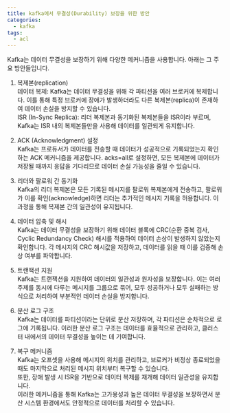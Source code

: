 ```yaml
---
title: kafka에서 무결성(Durability) 보장을 위한 방안
categories:
  - kafka
tags: 
  - acl
---
```


Kafka는 데이터 무결성을 보장하기 위해 다양한 메커니즘을 사용합니다. 아래는 그 주요 방안들입니다.  

1. 복제본(replication)  
데이터 복제: Kafka는 데이터 무결성을 위해 각 파티션을 여러 브로커에 복제합니다. 이를 통해 특정 브로커에 장애가 발생하더라도 다른 복제본(replica)이 존재하여 데이터 손실을 방지할 수 있습니다.  
ISR (In-Sync Replica): 리더 복제본과 동기화된 복제본들을 ISR이라 부르며, Kafka는 ISR 내의 복제본들만을 사용해 데이터를 일관되게 유지합니다.  

2. ACK (Acknowledgment) 설정  
Kafka는 프로듀서가 데이터를 전송할 때 데이터가 성공적으로 기록되었는지 확인하는 ACK 메커니즘을 제공합니다.
acks=all로 설정하면, 모든 복제본에 데이터가 저장될 때까지 응답을 기다리므로 데이터 손실 가능성을 줄일 수 있습니다.  

3. 리더와 팔로워 간 동기화  
Kafka의 리더 복제본은 모든 기록된 메시지를 팔로워 복제본에게 전송하고, 팔로워가 이를 확인(acknowledge)하면 리더는 추가적인 메시지 기록을 허용합니다. 이 과정을 통해 복제본 간의 일관성이 유지됩니다.  

4. 데이터 압축 및 해시  
Kafka는 데이터 무결성을 보장하기 위해 데이터 블록에 CRC(순환 중복 검사, Cyclic Redundancy Check) 해시를 적용하여 데이터 손상이 발생하지 않았는지 확인합니다. 각 메시지의 CRC 해시값을 저장하고, 데이터를 읽을 때 이를 검증해 손상 여부를 파악합니다.  

5. 트랜잭션 지원  
Kafka는 트랜잭션을 지원하여 데이터의 일관성과 원자성을 보장합니다. 이는 여러 주제를 동시에 다루는 메시지를 그룹으로 묶어, 모두 성공하거나 모두 실패하는 방식으로 처리하여 부분적인 데이터 손실을 방지합니다.  

6. 분산 로그 구조  
Kafka는 데이터를 파티션이라는 단위로 분산 저장하며, 각 파티션은 순차적으로 로그에 기록됩니다. 이러한 분산 로그 구조는 데이터를 효율적으로 관리하고, 클러스터 내에서의 데이터 무결성을 높이는 데 기여합니다.  

7. 복구 메커니즘  
Kafka는 오프셋을 사용해 메시지의 위치를 관리하고, 브로커가 비정상 종료되었을 때도 마지막으로 처리된 메시지 위치부터 복구할 수 있습니다.  
또한, 장애 발생 시 ISR을 기반으로 데이터 복제를 재개해 데이터 일관성을 유지합니다.  
이러한 메커니즘을 통해 Kafka는 고가용성과 높은 데이터 무결성을 보장하면서 분산 시스템 환경에서도 안정적으로 데이터를 처리할 수 있습니다.